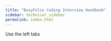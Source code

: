 ```yaml
---
title: "BusyFolio Coding Interview Handbook"
sidebar: technical_sidebar
permalink: index.html
---
```


Use the left tabs